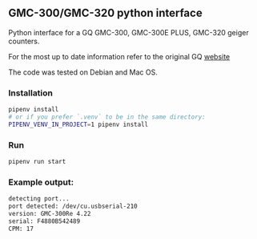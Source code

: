 ## GMC-300/GMC-320 python interface

Python interface for a GQ GMC-300, GMC-300E PLUS, GMC-320 geiger counters.

For the most up to date information refer to the original GQ [website](http://www.gqelectronicsllc.com/comersus/store/download.asp)

The code was tested on Debian and Mac OS.

### Installation
```bash
pipenv install
# or if you prefer `.venv` to be in the same directory:
PIPENV_VENV_IN_PROJECT=1 pipenv install
```


### Run
```bash
pipenv run start
```

### Example output:
```bash
detecting port...
port detected: /dev/cu.usbserial-210
version: GMC-300Re 4.22
serial: F4880B542489
CPM: 17
```
